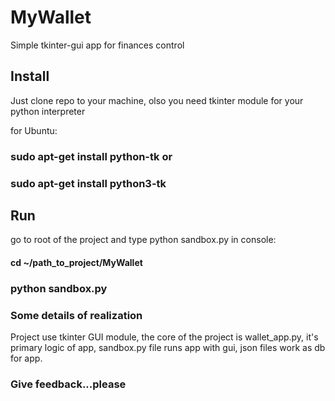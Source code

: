 # MyWallet
Simple tkinter-gui app for finances control

## Install
Just clone repo to your machine, olso you need tkinter module for your python interpreter

for Ubuntu:
###   sudo apt-get install python-tk or 
###   sudo apt-get install python3-tk  

## Run
go to root of the project and type python sandbox.py in console:

#### cd ~/path_to_project/MyWallet
### python sandbox.py


### Some details of realization

Project use tkinter GUI module, the core of the project is wallet_app.py, it's primary logic of app, sandbox.py file runs app with gui, json files work as db for app. 

### Give feedback...please
